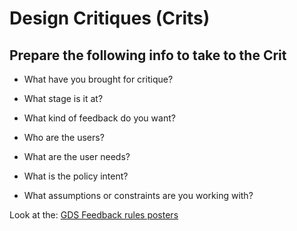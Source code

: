 # Design Critiques (Crits)

## Prepare the following info to take to the Crit
- What have you brought for critique?
- What stage is it at?
- What kind of feedback do you want?

- Who are the users?
- What are the user needs?

- What is the policy intent?
- What assumptions or constraints are you working with?

Look at the: [GDS Feedback rules posters]()

